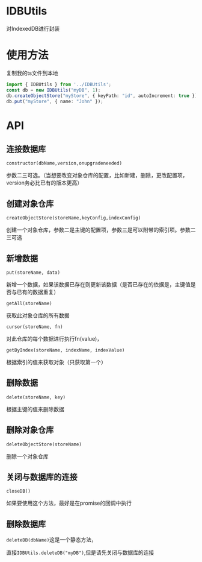 # IDBUtils
对IndexedDB进行封装
# 使用方法
复制我的ts文件到本地
```ts
import { IDBUtils } from '../IDBUtils';
const db = new IDBUtils("myDB", 1);
db.createObjectStore("myStore", { keyPath: "id", autoIncrement: true });
db.put("myStore", { name: "John" });
```

# API

## 连接数据库

`constructor(dbName,version,onupgradeneeded) `

参数二三可选。（当想要改变对象仓库的配置，比如新建，删除，更改配置项，version务必比已有的版本更高）

## 创建对象仓库

`createObjectStore(storeName,keyConfig,indexConfig)`

创建一个对象仓库，参数二是主键的配置项，参数三是可以附带的索引项。参数二三可选

## 新增数据

`put(storeName, data) `

新增一个数据，如果该数据已存在则更新该数据（是否已存在的依据是，主键值是否与已有的数据重复）

`getAll(storeName)`

获取此对象仓库的所有数据

`cursor(storeName, fn)`

对此仓库的每个数据进行执行fn(value)，

`getByIndex(storeName, indexName, indexValue)`

根据索引的值来获取对象（只获取第一个）

## 删除数据

`delete(storeName, key)`

根据主键的值来删除数据

## 删除对象仓库

`deleteObjectStore(storeName)`

删除一个对象仓库

## 关闭与数据库的连接

`closeDB()`

如果要使用这个方法，最好是在promise的回调中执行

## 删除数据库

`deleteDB(dbName)`这是一个静态方法，

直接`IDBUtils.deleteDB("myDB")`,但是请先关闭与数据库的连接

